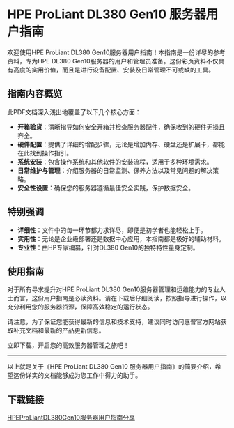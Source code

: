 # HPE ProLiant DL380 Gen10 服务器用户指南

欢迎使用HPE ProLiant DL380 Gen10服务器用户指南！本指南是一份详尽的参考资料，专为HPE DL380 Gen10服务器的用户和管理员准备。这份彩页资料不仅具有高度的实用价值，而且是进行设备配置、安装及日常管理不可或缺的工具。

## 指南内容概览

此PDF文档深入浅出地覆盖了以下几个核心方面：

- **开箱验货**：清晰指导如何安全开箱并检查服务器配件，确保收到的硬件无损且齐全。
- **硬件配置**：提供了详细的增配步骤，无论是增加内存、硬盘还是扩展卡，都能在此找到操作指引。
- **系统安装**：包含操作系统和其他软件的安装流程，适用于多种环境需求。
- **日常维护与管理**：介绍服务器的日常监测、保养方法以及常见问题的解决策略。
- **安全性设置**：确保您的服务器遵循最佳安全实践，保护数据安全。

## 特别强调

- **详细性**：文件中的每一环节都力求详尽，即便是初学者也能轻松上手。
- **实用性**：无论是企业级部署还是数据中心应用，本指南都是极好的辅助材料。
- **专业性**：由HP专家编纂，针对DL380 Gen10的独特特性量身定制。

## 使用指南

对于所有寻求提升对HPE ProLiant DL380 Gen10服务器管理和运维能力的专业人士而言，这份用户指南是必读资料。请在下载后仔细阅读，按照指导进行操作，以充分利用您的服务器资源，保障高效稳定的运行状态。

请注意，为了保证您能获得最新的信息和技术支持，建议同时访问惠普官方网站获取补充文档和最新的产品更新信息。

立即下载，开启您的高效服务器管理之旅吧！

---

以上就是关于《HPE ProLiant DL380 Gen10 服务器用户指南》的简要介绍，希望这份详实的文档能够成为您工作中得力的助手。

## 下载链接

[HPEProLiantDL380Gen10服务器用户指南分享](https://pan.quark.cn/s/00975d2e6ac9)